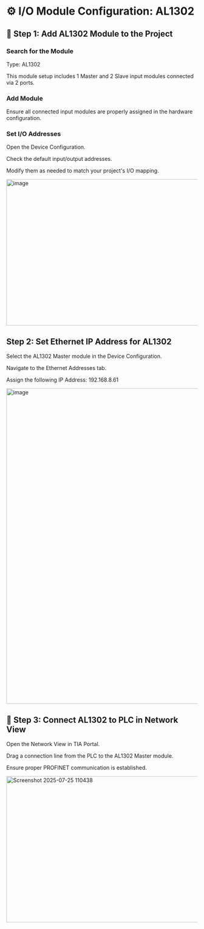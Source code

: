 # ⚙️ I/O Module Configuration: AL1302

## 🔧 Step 1: Add AL1302 Module to the Project

### Search for the Module
Type: AL1302

This module setup includes 1 Master and 2 Slave input modules connected via 2 ports.

### Add Module
   
Ensure all connected input modules are properly assigned in the hardware configuration.

### Set I/O Addresses
   
Open the Device Configuration.

Check the default input/output addresses.

Modify them as needed to match your project's I/O mapping.

<img width="1205" height="384" alt="image" src="https://github.com/user-attachments/assets/da660252-93d2-45fa-8455-b8ecc4638ae2" />

## Step 2: Set Ethernet IP Address for AL1302

Select the AL1302 Master module in the Device Configuration.

Navigate to the Ethernet Addresses tab.

Assign the following IP Address: 192.168.8.61 

<img width="1209" height="828" alt="image" src="https://github.com/user-attachments/assets/724dc177-078b-4659-84ae-1f85396ac4a8" />


## 🔌 Step 3: Connect AL1302 to PLC in Network View

Open the Network View in TIA Portal.

Drag a connection line from the PLC to the AL1302 Master module.

Ensure proper PROFINET communication is established.

<img width="724" height="384" alt="Screenshot 2025-07-25 110438" src="https://github.com/user-attachments/assets/1841fd50-4df1-4561-8168-8f517934d8ad" />


